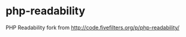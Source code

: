 php-readability
===============

PHP Readability fork from http://code.fivefilters.org/p/php-readability/